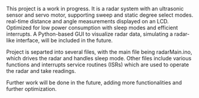 This project is a work in progress.
It is a radar system with an ultrasonic sensor and servo motor, supporting sweep
and static degree select modes. real-time distance and angle measurements
displayed on an LCD. Optimized for low power consumption with sleep modes and
efficient interrupts. A Python-based GUI to visualize radar data, simulating a
radar-like interface, will be included in the future.

Project is separted into several files, with the main file being radarMain.ino, 
which drives the radar and handles sleep mode. Other files include various 
functions and interrupts service routines (ISRs) which are used to operate the
radar and take readings.

Further work will be done in the future, adding more functionalities and further
optimization.
